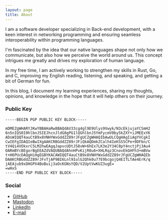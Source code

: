 ```yaml
---
layout: page
title: About
---
```


I am a software developer specializing in Back-end development, with a keen
interest in networking programming and ensuring seamless interoperability within
programming languages.

I'm fascinated by the idea that our native languages shape not only how we
communicate, but also how we perceive the world around us. This concept intrigues
me greatly and drives my exploration of human language.

In my free time, I am actively working to strengthen my skills in Rust, Go, and
C, improving my English reading, listening, and speaking, and getting a bit of
German for fun.

In this blog, I document my learning experiences, sharing my thoughts, opinions,
and knowledge in the hope that it will help others on their journey.

### Public Key

```pgp
-----BEGIN PGP PUBLIC KEY BLOCK-----

mDMEZgWHARYJKwYBBAHaRw8BAQdAV33cg4gl9E9Ulys9Vwyk/N3cEkjujaYCSmH2
6n5nIQS0I0hlbnJ5IEJhcnJldG8gPG1lQGhlbnJ5YmFycmV0by5kZXY+iJMEExYK
ADsWIQQT4auCtB9x8VNHYWxGddZZ89rJFgUCZgWHAQIbAwULCQgHAgIiAgYVCgkI
CwIEFgIDAQIeBwIXgAAKCRBGddZZ89rJFiQkAQDmkZCalh4IeKSS5CPe+9DFbn/C
tV4Qi4VOkxrC5LM2hwEAgqJapvcUDtJ58vW+6hEx7LK3e2Y34C8pY4nctjPj3Au4
OARmBYcBEgorBgEEAZdVAQUBAQdAhnHPvKijR0u6+XHLRqz3CnovEkGHFh3+mBVw
t+H6PUcDAQgHiHgEGBYKACAWIQQT4auCtB9x8VNHYWxGddZZ89rJFgUCZgWHAQIb
DAAKCRBGddZZ89rJFvTjAP9BI6Lnl9IulG2Qhk0u77E9bcgojQ4EITLTAe4ErK/q
jAEAjub9xDHGPX4BoBuij3aOcKGNsYQD/V2UptVwKUZ3ugE=
=wHxS
-----END PGP PUBLIC KEY BLOCK-----
```

### Social

- [GitHub](https://github.com/henrybarreto)
- [Mastodon](https://mastodon.online/@henrybarreto)
- [LinkedIn](https://www.linkedin.com/in/henry-barreto)
- [E-mail](mailto:me@henrybarreto.dev)
